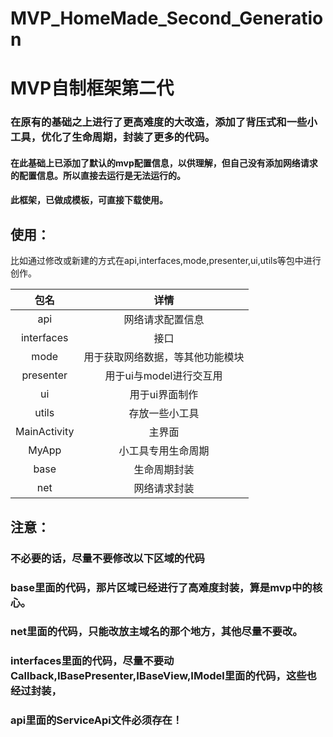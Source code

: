 # MVP_HomeMade_Second_Generation
# MVP自制框架第二代

### 在原有的基础之上进行了更高难度的大改造，添加了背压式和一些小工具，优化了生命周期，封装了更多的代码。
#### 在此基础上已添加了默认的mvp配置信息，以供理解，但自己没有添加网络请求的配置信息。所以直接去运行是无法运行的。

#### 此框架，已做成模板，可直接下载使用。

## 使用：

比如通过修改或新建的方式在api,interfaces,mode,presenter,ui,utils等包中进行创作。


| 包名          | 详情                            | 
|   :---:        |              :----:            |    
| api           | 网络请求配置信息                | 
| interfaces   | 接口                             | 
| mode          | 用于获取网络数据，等其他功能模块  | 
| presenter     | 用于ui与model进行交互用          | 
| ui            | 用于ui界面制作                   | 
| utils           | 存放一些小工具                  | 
| MainActivity   | 主界面                          | 
| MyApp         | 小工具专用生命周期               | 
| base          | 生命周期封装                    | 
| net           | 网络请求封装                    | 



## 注意：
### 不必要的话，尽量不要修改以下区域的代码
### base里面的代码，那片区域已经进行了高难度封装，算是mvp中的核心。
### net里面的代码，只能改放主域名的那个地方，其他尽量不要改。
### interfaces里面的代码，尽量不要动Callback,IBasePresenter,IBaseView,IModel里面的代码，这些也经过封装，
### api里面的ServiceApi文件必须存在！



